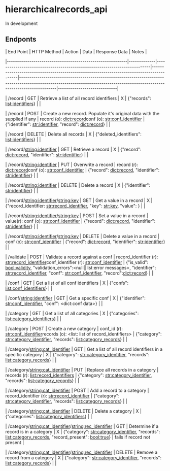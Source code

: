 # hierarchicalrecords_api

In development

## Endponts

| End Point                                                 | HTTP Method | Action                                                                    | Data                                                                                     | Response Data                                                                                                                                                                | Notes                       |

|-----------------------------------------------------------|-------------|---------------------------------------------------------------------------|------------------------------------------------------------------------------------------|------------------------------------------------------------------------------------------------------------------------------------------------------------------------------|-----------------------------|

| /record                                                   | GET         | Retrieve a list of all record identifiers                                 | X                                                                                        | {"records":  <list:identifiers>}                                                                                                                                             |                             |

| /record                                                   | POST        | Create a new record. Populate it's original data with the supplied if any | record (o): <dict:record>conf (o): <str:conf_identifier>                                 | {"identifier": <str:identifier>, "record": <dict:record>}                                                                                                                    |                             |

| /record                                                   | DELETE      | Delete all records                                                        | X                                                                                        | {"deleted_identifiers": <list:identifiers>}                                                                                                                                  |                             |

| /record/<string:identifier>                               | GET         | Retrieve a record                                                         | X                                                                                        | {"record": <dict:record>, "identifier": <str:identifier>}                                                                                                                    |                             |

| /record/<string:identifier>                               | PUT         | Overwrite a record                                                        | record (r): <dict:record>conf (o): <str:conf_identifier>                                 | {"record": <dict:record>, "identifier": <str:identifier>}                                                                                                                    |                             |

| /record/<string:identifier>                               | DELETE      | Delete a record                                                           | X                                                                                        | {"identifier": <str:identifier>}                                                                                                                                             |                             |

| /record/<string:identifier>/<string:key>                  | GET         | Get a value in a record                                                   | X                                                                                        | {"record_identifier: <str:record_identifier>, "key": <str:key>, "value": <value>}                                                                                            |                             |

| /record/<string:identifier>/<string:key>                  | POST        | Set a value in a record                                                   | value(r): <the value>conf (o): <str:conf_identifier>                                     | {"record": <dict:record>, "identifier": <str:identifier>}                                                                                                                    |                             |

| /record/<string:identifier>/<string:key>                  | DELETE      | Delete a value in a record                                                | conf (o): <str:conf_identifier>                                                          | {"record": <dict:record>, "identifier": <str:identifier>}                                                                                                                    |                             |

| /validate                                                 | POST        | Validate a record against a conf                                          | record_identifier (r): <str:record_identifier>conf_identifier (r): <str:conf_identifier> | {"is_valid": <bool:validity>, "validation_errors":<null||list:error messages>, "identifier": <str:record_identifier>, "conf": <str:conf_identifier>, "record":<dict:record>} |                             |

| /conf                                                     | GET         | Get a list of all conf identifiers                                        | X                                                                                        | {"confs": <list:conf_identifiers>}                                                                                                                                           |                             |

| /conf/<string:identifier>                                 | GET         | Get a specific conf                                                       | X                                                                                        | {"identifier": <str:conf_identifier>, "conf": <dict:conf data>}                                                                                                              |                             |

| /category                                                 | GET         | Get a list of all categories                                              | X                                                                                        | {"categories": <list:category_identifiers>}                                                                                                                                  |                             |

| /category                                                 | POST        | Create a new category                                                     | conf_id (r): <str:conf_identifier>records (o): <list: list of record_identifiers>        | {"category": <str:category_identifier>, "records": <list:category_records>}                                                                                                  |                             |

| /category/<string:cat_identifier>                         | GET         | Get a list of all record identifiers in a specific category               | X                                                                                        | {"category": <str:category_identifier>, "records": <list:category_records>}                                                                                                  |                             |

| /category/<string:cat_identifier>                         | PUT         | Replace all records in a category                                         | records (r): <list:record_identifiers>                                                   | {"category": <str:category_identifier>, "records": <list:category_records>}                                                                                                  |                             |

| /category/<string:cat_identifier>                         | POST        | Add a record to a category                                                | record_identifier (r): <str:record_identifier>                                           | {"category": <str:category_identifier>, "records": <list:category_records>}                                                                                                  |                             |

| /category/<string:cat_identifier>                         | DELETE      | Delete a category                                                         | X                                                                                        | {"categories": <list:category_identifiers>}                                                                                                                                  |                             |

| /category/<string:cat_identifier>/<string:rec_identifier> | GET         | Determine if a record is in a category                                    | X                                                                                        | {"category": <str:category_identifier>, "records": <list:category_records>, "record_present": <bool:true>}                                                                   | fails if record not present |

| /category/<string:cat_identifier>/<string:rec_identifier> | DELETE      | Remove a record from a category                                           | X                                                                                        | {"category": <str:category_identifier>, "records": <list:category_records>}                                                                                                  |                             |
